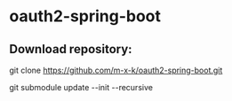 # oauth2-spring-boot

## Download repository:

git clone https://github.com/m-x-k/oauth2-spring-boot.git

git submodule update --init --recursive

